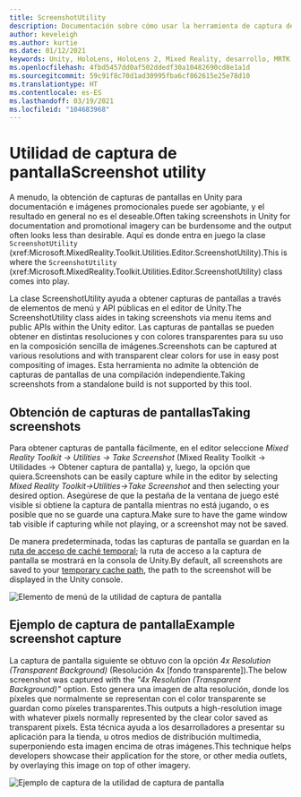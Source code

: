 ```yaml
---
title: ScreenshotUtility
description: Documentación sobre cómo usar la herramienta de captura de pantalla en MRTK
author: keveleigh
ms.author: kurtie
ms.date: 01/12/2021
keywords: Unity, HoloLens, HoloLens 2, Mixed Reality, desarrollo, MRTK
ms.openlocfilehash: 4fbd5457dd0af502ddedf30a10482690cd8e1a1d
ms.sourcegitcommit: 59c91f8c70d1ad30995fba6cf862615e25e78d10
ms.translationtype: HT
ms.contentlocale: es-ES
ms.lasthandoff: 03/19/2021
ms.locfileid: "104683968"
---
```

# <a name="screenshot-utility"></a><span data-ttu-id="67a31-104">Utilidad de captura de pantalla</span><span class="sxs-lookup"><span data-stu-id="67a31-104">Screenshot utility</span></span>

<span data-ttu-id="67a31-105">A menudo, la obtención de capturas de pantallas en Unity para documentación e imágenes promocionales puede ser agobiante, y el resultado en general no es el deseable.</span><span class="sxs-lookup"><span data-stu-id="67a31-105">Often taking screenshots in Unity for documentation and promotional imagery can be burdensome and the output often looks less than desirable.</span></span> <span data-ttu-id="67a31-106">Aquí es donde entra en juego la clase `ScreenshotUtility` (xref:Microsoft.MixedReality.Toolkit.Utilities.Editor.ScreenshotUtility).</span><span class="sxs-lookup"><span data-stu-id="67a31-106">This is where the `ScreenshotUtility` (xref:Microsoft.MixedReality.Toolkit.Utilities.Editor.ScreenshotUtility) class comes into play.</span></span>

<span data-ttu-id="67a31-107">La clase ScreenshotUtility ayuda a obtener capturas de pantallas a través de elementos de menú y API públicas en el editor de Unity.</span><span class="sxs-lookup"><span data-stu-id="67a31-107">The ScreenshotUtility class aides in taking screenshots via menu items and public APIs within the Unity editor.</span></span> <span data-ttu-id="67a31-108">Las capturas de pantallas se pueden obtener en distintas resoluciones y con colores transparentes para su uso en la composición sencilla de imágenes.</span><span class="sxs-lookup"><span data-stu-id="67a31-108">Screenshots can be captured at various resolutions and with transparent clear colors for use in easy post compositing of images.</span></span> <span data-ttu-id="67a31-109">Esta herramienta no admite la obtención de capturas de pantallas de una compilación independiente.</span><span class="sxs-lookup"><span data-stu-id="67a31-109">Taking screenshots from a standalone build is not supported by this tool.</span></span>

## <a name="taking-screenshots"></a><span data-ttu-id="67a31-110">Obtención de capturas de pantallas</span><span class="sxs-lookup"><span data-stu-id="67a31-110">Taking screenshots</span></span>

<span data-ttu-id="67a31-111">Para obtener capturas de pantalla fácilmente, en el editor seleccione *Mixed Reality Toolkit -> Utilities -> Take Screenshot* (Mixed Reality Toolkit -> Utilidades -> Obtener captura de pantalla) y, luego, la opción que quiera.</span><span class="sxs-lookup"><span data-stu-id="67a31-111">Screenshots can be easily capture while in the editor by selecting *Mixed Reality Toolkit->Utilities->Take Screenshot* and then selecting your desired option.</span></span> <span data-ttu-id="67a31-112">Asegúrese de que la pestaña de la ventana de juego esté visible si obtiene la captura de pantalla mientras no está jugando, o es posible que no se guarde una captura.</span><span class="sxs-lookup"><span data-stu-id="67a31-112">Make sure to have the game window tab visible if capturing while not playing, or a screenshot may not be saved.</span></span>

<span data-ttu-id="67a31-113">De manera predeterminada, todas las capturas de pantalla se guardan en la [ruta de acceso de caché temporal](https://docs.unity3d.com/ScriptReference/Application-temporaryCachePath.html); la ruta de acceso a la captura de pantalla se mostrará en la consola de Unity.</span><span class="sxs-lookup"><span data-stu-id="67a31-113">By default, all screenshots are saved to your [temporary cache path](https://docs.unity3d.com/ScriptReference/Application-temporaryCachePath.html), the path to the screenshot will be displayed in the Unity console.</span></span>

![Elemento de menú de la utilidad de captura de pantalla](../images/screenshot-utility/MRTK_ScreenshotUtility_Menu_Item.png)

## <a name="example-screenshot-capture"></a><span data-ttu-id="67a31-115">Ejemplo de captura de pantalla</span><span class="sxs-lookup"><span data-stu-id="67a31-115">Example screenshot capture</span></span>

<span data-ttu-id="67a31-116">La captura de pantalla siguiente se obtuvo con la opción *4x Resolution (Transparent Background)* (Resolución 4x [fondo transparente]).</span><span class="sxs-lookup"><span data-stu-id="67a31-116">The below screenshot was captured with the *"4x Resolution (Transparent Background)"* option.</span></span> <span data-ttu-id="67a31-117">Esto genera una imagen de alta resolución, donde los píxeles que normalmente se representan con el color transparente se guardan como píxeles transparentes.</span><span class="sxs-lookup"><span data-stu-id="67a31-117">This outputs a high-resolution image with whatever pixels normally represented by the clear color saved as transparent pixels.</span></span> <span data-ttu-id="67a31-118">Esta técnica ayuda a los desarrolladores a presentar su aplicación para la tienda, u otros medios de distribución multimedia, superponiendo esta imagen encima de otras imágenes.</span><span class="sxs-lookup"><span data-stu-id="67a31-118">This technique helps developers showcase their application for the store, or other media outlets, by overlaying this image on top of other imagery.</span></span>

![Ejemplo de captura de la utilidad de captura de pantalla](../images/screenshot-utility/MRTK_ScreenshotUtility_Example_Capture.png)
